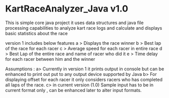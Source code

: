 # KartRaceAnalyzer_Java v1.0
This is simple core java project it uses data structures and java file processing capabilities to analyze kart race logs and calculate and displays basic statistics about the race 

version 1 includes below features
 a > Displays the race winner 
 b > Best lap of the race for each racer
 c > Average speed for each racer in entire race
 d > Best Lap of the entire race and name of racer who did it
 e > Time delay for each racer between him and the winner
 
 Assumptions : 
 a> Currently in version 1 it prints output in console but can be enhanced to print out put to any output device supported by Java
 b> For displaying offset for each racer it only considers racers who has completed all laps of the race.
 c> in current version (1.0) Sample input has to be in current format only , can be enhanced later to alter input formats.

